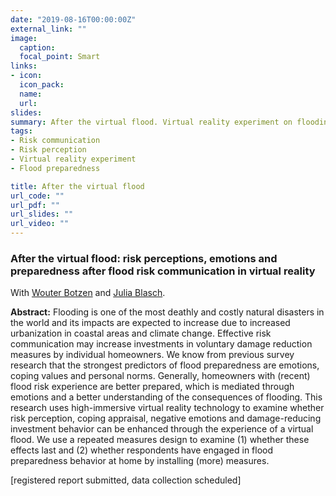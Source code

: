 ```yaml
---
date: "2019-08-16T00:00:00Z"
external_link: ""
image:
  caption: 
  focal_point: Smart
links:
- icon: 
  icon_pack: 
  name: 
  url: 
slides: 
summary: After the virtual flood. Virtual reality experiment on flooding experiences with Wouter Botzen and Julia Blasch.
tags:
- Risk communication
- Risk perception
- Virtual reality experiment
- Flood preparedness

title: After the virtual flood
url_code: ""
url_pdf: ""
url_slides: ""
url_video: ""
---
```


<h3> After the virtual flood: risk perceptions, emotions and preparedness after flood risk communication in virtual reality  </h3> 

With [Wouter Botzen](https://research.vu.nl/en/persons/wjw-botzen) and [Julia Blasch](https://research.vu.nl/en/persons/julia-blasch).

<b>Abstract:</b>
Flooding is one of the most deathly and costly natural disasters in the world and its impacts are expected to increase due to increased urbanization in coastal areas and climate change. Effective risk communication may increase investments in voluntary damage reduction measures by individual homeowners. We know from previous survey research that the strongest predictors of flood preparedness are emotions, coping values and personal norms. Generally, homeowners with (recent) flood risk experience are better prepared, which is mediated through emotions and a better understanding of the consequences of flooding. This research uses high-immersive virtual reality technology to examine whether risk perception, coping appraisal, negative emotions and damage-reducing investment behavior can be enhanced through the experience of a virtual flood. We use a repeated measures design to examine (1) whether these effects last and (2) whether respondents have engaged in flood preparedness behavior at home by installing (more) measures.


[registered report submitted, data collection scheduled] 